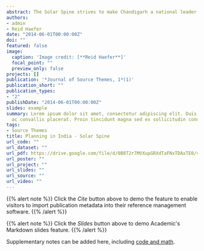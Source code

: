 ```yaml
---
abstract: The Solar Spine strives to make Chandigarh a national leader in sustainable development by addressing challenges of urban sanitation, energy demand, resource scarcity, and gender equality. India, just like the rest of the world, is challenged by a future promising extensive population growth, which requires we live in a more sustainable manner. Currently, energy supply in India frequently does not meet its demand. Thus it is imperative that India invests in alternative energy to reduce an increasingly burdened energy supply system. The Ministry of New and Renewable Energy (MNRE) designated Chandigarh as one of sixty Solar Cities across India to be a model city for renewable energy in planning and development. We propose a revitalized corridor along the northern edge of Chandigarh’s Capitol complex that will stand as a center for women’s empowerment, sustainable infrastructure, and renewable energy. Restoration will address sanitation, waste management, and stormwater drainage concerns that plague this corridor. The Center, named Surya Deviya, will be women run and include a restaurant that is entirely powered by renewable energies. A biogas facility will convert human excrement into cooking fuel on site. Stormwater infrastructure in the trench will improve overall sanitation and provide water for the biogas facility. The slurry (waste) from the biogas facility will be used as organic manure for green agriculture in the surrounding area. Solar panels will provide shade and electricity to the restaurant and the accompanying classroom. This classroom will be used for technical and occupational training in renewable energies, as well as for youth education. The Surya Deviya Center is just one part of the greater whole – the entire solar-spine revitalizes the corridor into a backbone for future prosperity by linking the existing land uses with sustainable infrastructure. With the present demands on energy supply and resource availability, the Solar Spine and Surya Deviya Center position Chandigarh as a model city and offer hope for national and global action towards a sustainable future.
authors:
- admin
- Reid Haefer
date: "2014-06-01T00:00:00Z"
doi: ""
featured: false
image:
  caption: 'Image credit: [**Reid Haefer**]'
  focal_point: ""
  preview_only: false
projects: []
publication: '*Journal of Source Themes, 1*(1)'
publication_short: ""
publication_types:
- "2"
publishDate: "2014-06-01T00:00:00Z"
slides: example
summary: Lorem ipsum dolor sit amet, consectetur adipiscing elit. Duis posuere tellus
  ac convallis placerat. Proin tincidunt magna sed ex sollicitudin condimentum.
tags:
- Source Themes
title: Planning in India - Solar Spine
url_code: ""
url_dataset: ""
url_pdf: https://drive.google.com/file/d/0B8T2r7MVXupGRXdTaFNxTDAxTE0/view
url_poster: ""
url_project: ""
url_slides: ""
url_source: ""
url_video: ""
---
```


{{% alert note %}}
Click the *Cite* button above to demo the feature to enable visitors to import publication metadata into their reference management software.
{{% /alert %}}

{{% alert note %}}
Click the *Slides* button above to demo Academic's Markdown slides feature.
{{% /alert %}}

Supplementary notes can be added here, including [code and math](https://sourcethemes.com/academic/docs/writing-markdown-latex/).
